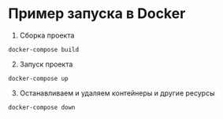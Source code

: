 # Пример запуска в Docker

1. Сборка проекта
```
docker-compose build
```

2. Запуск проекта
```
docker-compose up
```

3. Останавливаем и удаляем контейнеры и другие ресурсы
```
docker-compose down
```